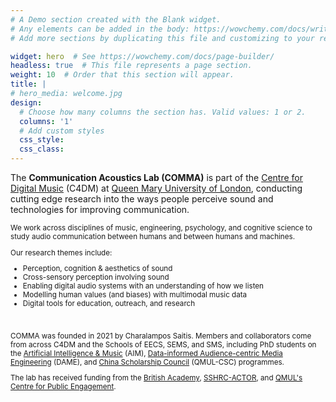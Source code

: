 ```yaml
---
# A Demo section created with the Blank widget.
# Any elements can be added in the body: https://wowchemy.com/docs/writing-markdown-latex/
# Add more sections by duplicating this file and customizing to your requirements.

widget: hero  # See https://wowchemy.com/docs/page-builder/
headless: true  # This file represents a page section.
weight: 10  # Order that this section will appear.
title: |
# hero_media: welcome.jpg
design:
  # Choose how many columns the section has. Valid values: 1 or 2.
  columns: '1'
  # Add custom styles
  css_style:
  css_class:
---
```


The **Communication Acoustics Lab (COMMA)** is part of the [Centre for Digital Music](http://c4dm.eecs.qmul.ac.uk/) (C4DM) at [Queen Mary University of London](https://www.qmul.ac.uk/), conducting cutting edge research into the ways people perceive sound and technologies for improving communication.

<small>

We work across disciplines of music, engineering, psychology, and cognitive science to study audio communication between humans and between humans and machines.
  

Our research themes include:

* Perception, cognition & aesthetics of sound
* Cross-sensory perception involving sound
* Enabling digital audio systems with an understanding of how we listen
* Modelling human values (and biases) with multimodal music data
* Digital tools for education, outreach, and research 

<br>

COMMA was founded in 2021 by Charalampos Saitis. Members and collaborators come from across C4DM and the Schools of EECS, SEMS, and SMS, including PhD students on the [Artificial Intelligence & Music](http://aim.qmul.ac.uk/) (AIM), [Data-informed Audience-centric Media Engineering](https://dame.qmul.ac.uk/) (DAME), and [China Scholarship Council](https://www.qmul.ac.uk/scholarships/items/china-scholarship-council-scholarships.html) (QMUL-CSC) programmes.

The lab has received funding from the [British Academy](https://www.thebritishacademy.ac.uk/), [SSHRC-ACTOR](https://www.actorproject.org/), and [QMUL's Centre for Public Engagement](https://www.qmul.ac.uk/publicengagement/about-engagement/centre-for-public-engagement/).

</small>
